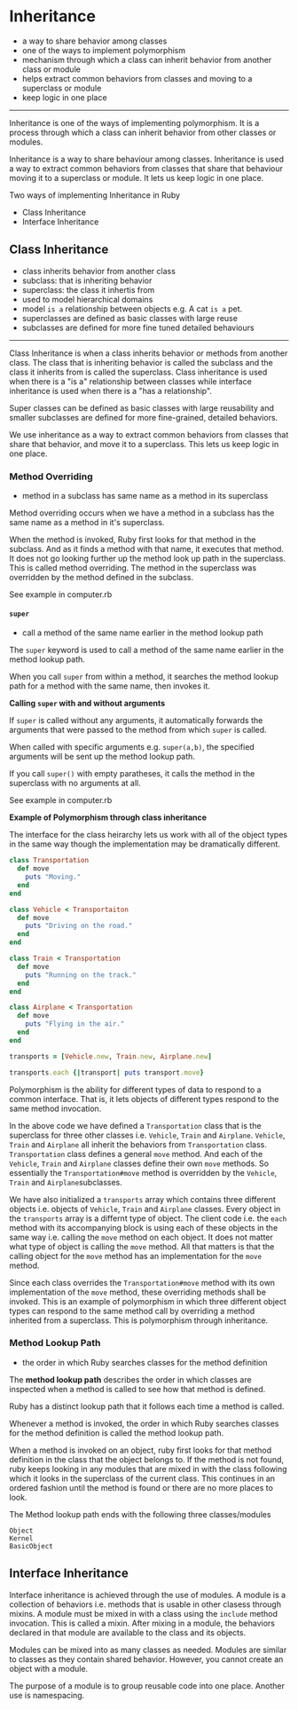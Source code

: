 # Inheritance

- a way to share behavior among classes
- one of the ways to implement polymorphism
- mechanism through which a class can inherit behavior from another class or module
- helps extract common behaviors from classes and moving to a superclass or module
- keep logic in one place
-------------------------------------------------------------------

Inheritance is one of the ways of implementing polymorphism.
It is a process through which a class can inherit behavior from other classes or modules.

Inheritance is a way to share behaviour among classes. Inheritance is used a way to extract common behaviors from classes that share that behaviour moving it to a superclass or module. It lets us keep logic in one place.

Two ways of implementing Inheritance in Ruby
  - Class Inheritance
  - Interface Inheritance

## Class Inheritance

- class inherits behavior from another class
- subclass: that is inheriting behavior
- superclass: the class it inhertis from
- used to model hierarchical domains
- model `is a` relationship between objects e.g. A cat `is a` pet.
- superclasses are defined as basic classes with large reuse
- subclasses are defined for more fine tuned detailed behaviours
----------------------------------------------------------------------

Class Inheritance is when a class inherits behavior or methods from another class. The class that is inheriting behavior is called the subclass and the class it inherits from is called the superclass. Class inheritance is used when there is a "is a" relationship between classes while interface inheritance is used when there is a "has a relationship".

Super classes can be defined as basic classes with large reusability and smaller subclasses are defined for more fine-grained, detailed behaviors.

We use inheritance as a way to extract common behaviors from classes that share that behavior, and move it to a superclass. This lets us keep logic in one place. 


### Method Overriding

- method in a subclass has same name as a method in its superclass

Method overriding occurs when we have a method in a subclass has the same name as a method in it's superclass.

When the method is invoked, Ruby first looks for that method in the subclass. And as it finds a method with that name, it executes that method. It does not go looking further up the method look up path in the superclass. This is called method overriding. The method in the superclass was overridden by the method defined in the subclass. 

See example in computer.rb

#### `super`

- call a method of the same name earlier in the method lookup path

The `super` keyword is used to call a method of the same name earlier in the method lookup path. 

When you call `super` from within a method, it searches the method lookup path for a method with the same name, then invokes it.

**Calling `super` with and without arguments**

If `super` is called without any arguments, it automatically forwards the arguments that were passed to the method from which `super` is called. 

When called with specific arguments e.g. `super(a,b)`, the specified arguments will be sent up the method lookup path.

If you call `super()` with empty paratheses, it calls the method in the superclass with no arguments at all.

See example in computer.rb

**Example of Polymorphism through class inheritance**

The interface for the class heirarchy lets us work with all of the object types in the same way though the implementation may be dramatically different.

```ruby
class Transportation
  def move
    puts "Moving."
  end
end

class Vehicle < Transportaiton
  def move
    puts "Driving on the road."
  end
end

class Train < Transportation
  def move
    puts "Running on the track."
  end
end

class Airplane < Transportation
  def move
    puts "Flying in the air."
  end
end

transports = [Vehicle.new, Train.new, Airplane.new]

transports.each {|transport| puts transport.move}


```

Polymorphism is the ability for different types of data to respond to a common interface. That is, it lets objects of different types respond to the same method invocation.

In the above code we have defined a `Transportation` class that is the superclass for three other classes i.e. `Vehicle`, `Train` and `Airplane`.
 `Vehicle`, `Train` and `Airplane` all inherit the behaviors from `Transportation` class. `Transportation` class defines a general `move` method. And each of the  `Vehicle`, `Train` and `Airplane` classes define their own `move` methods. So essentially the `Transportation#move` method is overridden by the  `Vehicle`, `Train` and `Airplane`subclasses. 

 We have also initialized a `transports` array which contains three different objects i.e. objects of  `Vehicle`, `Train` and `Airplane` classes. 
Every object in the `transports` array is a differnt type of object. The client code i.e. the `each` method with its accompanying block is using each of these objects in the same way i.e. calling the `move` method on each object. It does not matter what type of object is calling the `move` method. All that matters is that the calling object for the `move` method has an implementation for the `move` method.

Since each class overrides the `Transportation#move` method with its own implementation of the `move` method, these overriding methods shall be invoked.
This is an example of polymorphism in which three different object types can respond to the same method call by overriding a method inherited from a superclass. This is polymorphism through inheritance.


### Method Lookup Path

- the order in which Ruby searches classes for the method definition

The **method lookup path** describes the order in which classes are inspected when a method is called to see how that method is defined.

Ruby has a distinct lookup path that it follows each time a method is called.

Whenever a method is invoked, the order in which Ruby searches classes for the method definition is called the method lookup path.

When a method is invoked on an object, ruby first looks for that method definition in the class that the object belongs to. If the method is not found, ruby keeps looking in any modules that are mixed in with the class following which it looks in the superclass of the current class. This continues in an ordered fashion until the method is found or there are no more places to look. 

The Method lookup path ends with the following three classes/modules

```
Object
Kernel
BasicObject
```

## Interface Inheritance

Interface inheritance is achieved through the use of modules. 
A module is a collection of behaviors i.e. methods that is usable in other clasess through mixins. A module must be mixed in with a class using the `include` method invocation. This is called a mixin. After mixing in a module, the behaviors declared in that module are available to the class and its objects.

Modules can be mixed into as many classes as needed. Modules are similar to classes as they contain shared behavior. However, you cannot create an object with a module. 

The purpose of a module is to group reusable code into one place. Another use is namespacing.